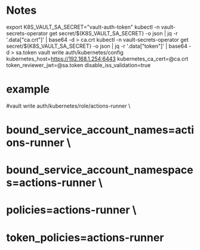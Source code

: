 # Notes

export K8S_VAULT_SA_SECRET="vault-auth-token"
kubectl -n vault-secrets-operator get secret/${K8S_VAULT_SA_SECRET} -o json | jq -r '.data["ca.crt"]' | base64 -d > ca.crt
kubectl -n vault-secrets-operator get secret/${K8S_VAULT_SA_SECRET} -o json | jq -r '.data["token"]' | base64 -d > sa.token
vault write auth/kubernetes/config  kubernetes_host=https://192.168.1.254:6443 kubernetes_ca_cert=@ca.crt token_reviewer_jwt=@sa.token disable_iss_validation=true

# example
#vault write auth/kubernetes/role/actions-runner \
#  bound_service_account_names=actions-runner \
#  bound_service_account_namespaces=actions-runner \
#  policies=actions-runner \
#  token_policies=actions-runner
